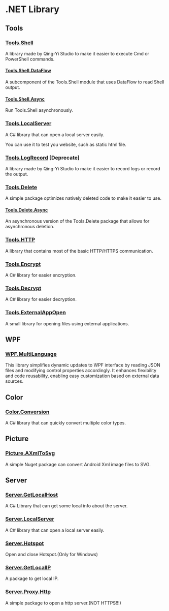 # .NET Library

## Tools

 ### [Tools.Shell](https://www.nuget.org/packages/Tools.Shell/)

A library made by Qing-Yi Studio to make it easier to execute Cmd or PowerShell commands.

#### [Tools.Shell.DataFlow](https://www.nuget.org/packages/Tools.Shell.DataFlow)

A subcomponent of the Tools.Shell module that uses DataFlow to read Shell output.

#### [Tools.Shell.Async](https://www.nuget.org/packages/Tools.Shell.Async)

 Run Tools.Shell asynchronously.

### [Tools.LocalServer](https://www.nuget.org/packages/Tools.LocalServer/)

A C# library that can open a local server easily.

You can use it to test you website, such as static html file.

### [Tools.LogRecord](https://www.nuget.org/packages/Tools.LogRecord) **[Deprecate]**

A library made by Qing-Yi Studio to make it easier to record logs or record the output.

### [Tools.Delete](https://www.nuget.org/packages/Tools.Delete/)

A simple package optimizes natively deleted code to make it easier to use.

#### [Tools.Delete.Async](https://www.nuget.org/packages/Tools.Delete.Async/)

An asynchronous version of the Tools.Delete package that allows for asynchronous deletion.

### [Tools.HTTP](https://www.nuget.org/packages/Tools.HTTP/)

A library that contains most of the basic HTTP/HTTPS communication.

### [Tools.Encrypt](https://www.nuget.org/packages/Tools.Encrypt)

A C# library for easier encryption.

### [Tools.Decrypt](https://www.nuget.org/packages/Tools.Decrypt)

A C# library for easier decryption.

### [Tools.ExternalAppOpen](https://www.nuget.org/packages/Tools.ExternalAppOpen)

A small library for opening files using external applications.

## WPF

### [WPF.MultiLanguage](https://www.nuget.org/packages/WPF.MultiLanguage/)

This library simplifies dynamic updates to WPF interface by reading JSON files and modifying control properties accordingly. It enhances flexibility and code reusability, enabling easy customization based on external data sources.

## Color

### [Color.Conversion](https://www.nuget.org/packages/Color.Conversion)

 A C# library that can quickly convert multiple color types.

## Picture

### [Picture.AXmlToSvg](https://www.nuget.org/packages/Picture.AXmlToSvg/)

A simple Nuget package can convert Android Xml image files to SVG.

## Server

### [Server.GetLocalHost](https://www.nuget.org/packages/Server.GetLocalHost)

A C# Library that can get some local info about the server.

### [Server.LocalServer](https://www.nuget.org/packages/Server.LocalServer)

A C# library that can open a local server easily.

### [Server.Hotspot](https://www.nuget.org/packages/Server.Hotspot)

Open and close Hotspot.(Only for Windows)

### [Server.GetLocalIP](https://www.nuget.org/packages/Server.GetLocalIP)

A package to get local IP.

### [Server.Proxy.Http](https://www.nuget.org/packages/Server.Proxy.Http)

A simple package to open a http server.(NOT HTTPS!!!)
